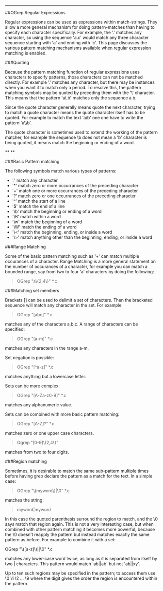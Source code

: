 ****


##OGrep Regular Expressions

 Regular expressions can be used as expressions within match-strings.  They allow a more general mechanism for doing pattern-matches than having to specify each character specifically.  For example, the '.' matches any character, so using the sequence 'a.c' would match any three character sequence starting with 'a' and ending with 'c'.  This page discusses the various pattern matching mechanisms available when regular expression matching is enabled.


###Quoting

 
 Because the pattern matching function of regular expressions uses characters to specify patterns, those characters can not be matched directly.  For example '.' matches any character, but there may be instances when you want it to match only a period.  To resolve this, the pattern matching symbols may be quoted by preceding them with the '\\' character.  This means that the pattern 'a\\.b' matches only the sequence a.b.
 
 Since the quote character generally means quote the next character, trying to match a quote character means the quote character itself has to be quoted.  For example to match the text 'a\\b' one one have to write the pattern 'a\\\\b'.
 
 The quote character is sometimes used to extend the working of the pattern matcher, for example the sequence \\b does not mean a 'b' character is being quoted, it means match the beginning or ending of a word.
 
 **
 **


###Basic Pattern matching

 The following symbols match various types of patterns:
 
* '.'  match any character
* '\*' match zero or more occurrances of the preceding character
* '+' match one or more occurrances of the preceding character
* '?' match zero or one occurrances of the preceding character
* '^' match the start of a line
* '$' match the end of a line
* '\\b' match the beginning or ending of a word
* '\\B' match within a word
* '\\w' match the beginning of a word
* '\\W' match the ending of a word
* '\\<' match the beginning, ending, or inside a word
* '\\>' match anything other than the beginning, ending, or inside a word


###Range Matching

 Some of the basic pattern matching such as '+' can match multiple occurances of a character.  Range Matching is a more general statement on the number of occurances of a character, for example you can match a bounded range, say from two to four 'a' characters by doing the following:
 
> OGrep "a\\{2,4\\}"  \*.c
 
>


###Matching set members

 Brackets \[\] can be used to delimit a set of characters.  Then the bracketed sequence will match any character in the set.  For example
 
> OGrep "\[abc\]" \*.c
 
 matches any of the characters a,b,c.  A range of characters can be specified:
 
> OGrep "\[a-m\]"  \*.c
 
 matches any characters in the range a-m.
 
 Set negation is possible:
 
> OGrep "\[^a-z\]" \*.c
 
 matches anything but a lowercase letter.
 
 Sets can be more complex:
 
> OGrep "\[A-Za-z0-9\]" \*.c
 
 matches any alphanumeric value.
 
 Sets can be combined with more basic pattern matching:
 
> OGrep "\[A-Z\]?" \*.c
 
  matches zero or one upper case characters.
 
> Ogrep "\[0-9\]\\{2,4\\}"
 
 matches from two to four digits.


###Region matching
 

 Sometimes, it is desirable to match the same sub-pattern multiple times before having grep declare the pattern as a match for the text.  In a simple case:
 
> OGrep "\\(myword\\)|\\0" \*.c
 
 matches the string:
 
> myword|myword
 
 In this case the quoted parenthesis surround the region to match, and the \\0 says match that region again.  This is not a very interesting case, but when combined with other pattern matching it becomes more powerful, because the \\0 doesn't reapply the pattern but instead matches exactly the same pattern as before.  For example to combine it with a set:
 
 OGrep "\\(\[a-z\]\\)||\\0" \*.c
 
 matches any lower-case word twice, as long as it is separated from itself by two | characters.  This pattern would match 'ab||ab' but not 'ab||xy'.
 
 Up to ten such regions may be specified in the pattern; to access them use \\0 \\1 \\2 ... \\9  where the digit gives the order the region is encountered within the pattern.
 
  
